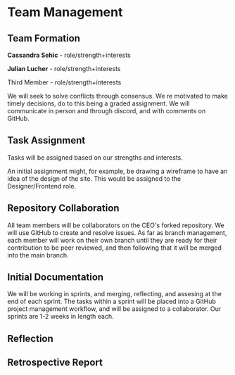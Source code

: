 # Team Management

## Team Formation

**Cassandra Sehic** - role/strength+interests 

**Julian Lucher** - role/strength+interests

Third Member - role/strength+interests

We will seek to solve conflicts through consensus. We re motivated to make timely decisions, do to this being a graded assignment. We will communicate in person and through discord, and with comments on GitHub.

## Task Assignment

Tasks will be assigned based on our strengths and interests.

An initial assignment might, for example, be drawing a wireframe to have an idea of the design of the site. This would be assigned to the Designer/Frontend role.

## Repository Collaboration

All team members will be collaborators on the CEO's forked repository. We will use GitHub to create and resolve issues. As far as branch management, each member will work on their own branch until they are ready for their contribution to be peer reviewed, and then following that it will be merged into the main branch.

## Initial Documentation

We will be working in sprints, and merging, reflecting, and assesing at the end of each sprint. The tasks within a sprint will be placed into a GitHub project management workflow, and will be assigned to a collaborator. Our sprints are 1-2 weeks in length each.

## Reflection

## Retrospective Report



